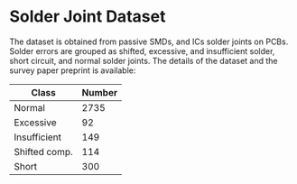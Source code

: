 # Solder Joint Dataset
The dataset is obtained from passive SMDs, and ICs solder joints on PCBs. Solder errors are grouped as shifted, excessive, and insufficient solder, short circuit, and normal solder joints. The details of the dataset and the survey paper preprint is available:

| Class | Number |
| --- | --- |
| Normal | 2735 |
| Excessive | 92 |
| Insufficient | 149 |
| Shifted comp. | 114 |
| Short | 300 |
